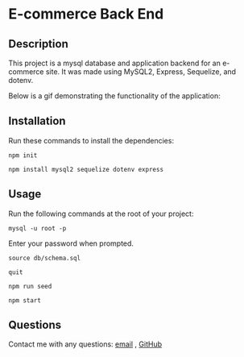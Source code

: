 # E-commerce Back End

## Description
This project is a mysql database and application backend for an e-commerce site. It was made using MySQL2, Express, Sequelize, and dotenv.

Below is a gif demonstrating the functionality of the application:

## Installation
Run these commands to install the dependencies:

`npm init`

`npm install mysql2 sequelize dotenv express`

## Usage 
Run the following commands at the root of your project:

`mysql -u root -p`

Enter your password when prompted.

`source db/schema.sql`

`quit`

`npm run seed`

`npm start`

## Questions
Contact me with any questions: [email](mailto:burnbright987@gmail.com) , [GitHub](https://github.com/KMAScott)